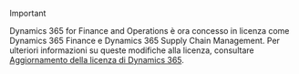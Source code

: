 > [!IMPORTANT]
> Dynamics 365 for Finance and Operations è ora concesso in licenza come Dynamics 365 Finance e Dynamics 365 Supply Chain Management. Per ulteriori informazioni su queste modifiche alla licenza, consultare [Aggiornamento della licenza di Dynamics 365](https://docs.microsoft.com/dynamics365/licensing/update).

